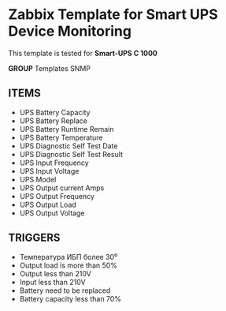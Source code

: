 # Zabbix Template for Smart UPS Device Monitoring

This template is tested for **Smart-UPS C 1000**

**GROUP** Templates SNMP

## ITEMS
* UPS Battery Capacity
* UPS Battery Replace
* UPS Battery Runtime Remain
* UPS Battery Temperature
* UPS Diagnostic Self Test Date
* UPS Diagnostic Self Test Result
* UPS Input Frequency
* UPS Input Voltage
* UPS Model
* UPS Output current Amps
* UPS Output Frequency
* UPS Output Load
* UPS Output Voltage

## TRIGGERS
* Температура ИБП более 30⁰	
* Output load is more than 50%	
* Output less than 210V	
* Input less than 210V	
* Battery need to be replaced	
* Battery capacity less than 70%	
